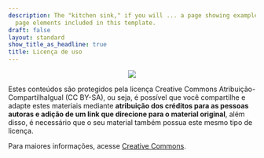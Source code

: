 ```yaml
---
description: The "kitchen sink," if you will ... a page showing examples of type and
  page elements included in this template.
draft: false
layout: standard
show_title_as_headline: true
title: Licença de uso
---
```


<center><img src="https://mirrors.creativecommons.org/presskit/buttons/88x31/png/by-sa.png"></center>

<p>Estes conteúdos são protegidos pela licença Creative Commons Atribuição-CompartilhaIgual (CC BY-SA), ou seja, é possível que você compartilhe e adapte estes materiais mediante <b>atribuição dos créditos para as pessoas autoras e adição de um link que direcione para o material original</b>, além disso, é necessário que o seu material também possua este mesmo tipo de licença.</p>

<p>Para maiores informações, acesse <a href='https://br.creativecommons.net/licencas/'>Creative Commons</a>.</p>
